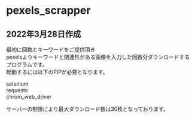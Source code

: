 # pexels_scrapper
## 2022年3月28日作成
最初に回数とキーワードをご提供頂き  
pexelsよりキーワードと関連性がある画像を入力した回数分ダウンロードするプログラムです。  
起動するには以下のPIPが必要となります。  

selenium  
requests  
chrom_web_driver

サーバーの制限により最大ダウンロード数は30枚となっております。
